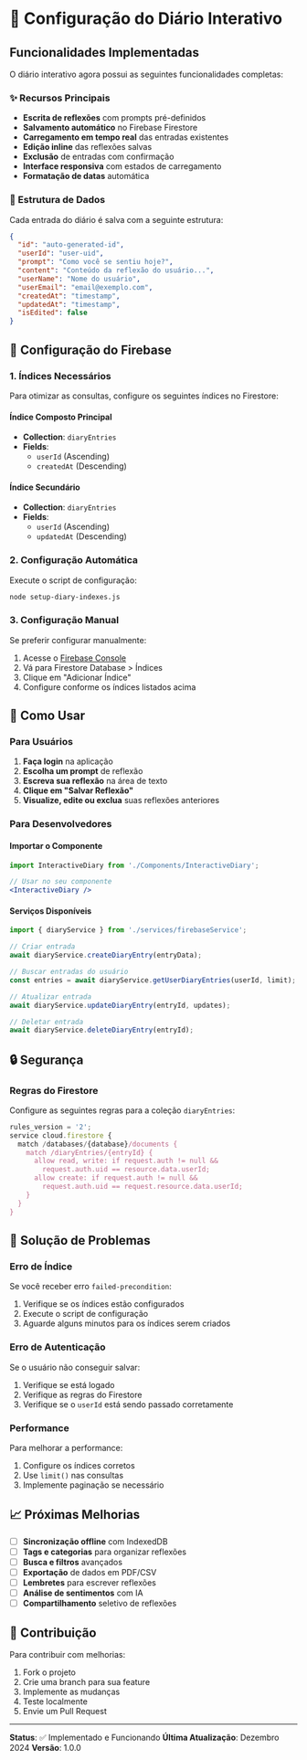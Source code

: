 # 📝 Configuração do Diário Interativo

## Funcionalidades Implementadas

O diário interativo agora possui as seguintes funcionalidades completas:

### ✨ Recursos Principais
- **Escrita de reflexões** com prompts pré-definidos
- **Salvamento automático** no Firebase Firestore
- **Carregamento em tempo real** das entradas existentes
- **Edição inline** das reflexões salvas
- **Exclusão** de entradas com confirmação
- **Interface responsiva** com estados de carregamento
- **Formatação de datas** automática

### 🔧 Estrutura de Dados

Cada entrada do diário é salva com a seguinte estrutura:

```json
{
  "id": "auto-generated-id",
  "userId": "user-uid",
  "prompt": "Como você se sentiu hoje?",
  "content": "Conteúdo da reflexão do usuário...",
  "userName": "Nome do usuário",
  "userEmail": "email@exemplo.com",
  "createdAt": "timestamp",
  "updatedAt": "timestamp",
  "isEdited": false
}
```

## 🚀 Configuração do Firebase

### 1. Índices Necessários

Para otimizar as consultas, configure os seguintes índices no Firestore:

#### Índice Composto Principal
- **Collection**: `diaryEntries`
- **Fields**: 
  - `userId` (Ascending)
  - `createdAt` (Descending)

#### Índice Secundário
- **Collection**: `diaryEntries`
- **Fields**:
  - `userId` (Ascending)
  - `updatedAt` (Descending)

### 2. Configuração Automática

Execute o script de configuração:

```bash
node setup-diary-indexes.js
```

### 3. Configuração Manual

Se preferir configurar manualmente:

1. Acesse o [Firebase Console](https://console.firebase.google.com)
2. Vá para Firestore Database > Índices
3. Clique em "Adicionar Índice"
4. Configure conforme os índices listados acima

## 📱 Como Usar

### Para Usuários
1. **Faça login** na aplicação
2. **Escolha um prompt** de reflexão
3. **Escreva sua reflexão** na área de texto
4. **Clique em "Salvar Reflexão"**
5. **Visualize, edite ou exclua** suas reflexões anteriores

### Para Desenvolvedores

#### Importar o Componente
```jsx
import InteractiveDiary from './Components/InteractiveDiary';

// Usar no seu componente
<InteractiveDiary />
```

#### Serviços Disponíveis
```javascript
import { diaryService } from './services/firebaseService';

// Criar entrada
await diaryService.createDiaryEntry(entryData);

// Buscar entradas do usuário
const entries = await diaryService.getUserDiaryEntries(userId, limit);

// Atualizar entrada
await diaryService.updateDiaryEntry(entryId, updates);

// Deletar entrada
await diaryService.deleteDiaryEntry(entryId);
```

## 🔒 Segurança

### Regras do Firestore
Configure as seguintes regras para a coleção `diaryEntries`:

```javascript
rules_version = '2';
service cloud.firestore {
  match /databases/{database}/documents {
    match /diaryEntries/{entryId} {
      allow read, write: if request.auth != null && 
        request.auth.uid == resource.data.userId;
      allow create: if request.auth != null && 
        request.auth.uid == request.resource.data.userId;
    }
  }
}
```

## 🐛 Solução de Problemas

### Erro de Índice
Se você receber erro `failed-precondition`:
1. Verifique se os índices estão configurados
2. Execute o script de configuração
3. Aguarde alguns minutos para os índices serem criados

### Erro de Autenticação
Se o usuário não conseguir salvar:
1. Verifique se está logado
2. Verifique as regras do Firestore
3. Verifique se o `userId` está sendo passado corretamente

### Performance
Para melhorar a performance:
1. Configure os índices corretos
2. Use `limit()` nas consultas
3. Implemente paginação se necessário

## 📈 Próximas Melhorias

- [ ] **Sincronização offline** com IndexedDB
- [ ] **Tags e categorias** para organizar reflexões
- [ ] **Busca e filtros** avançados
- [ ] **Exportação** de dados em PDF/CSV
- [ ] **Lembretes** para escrever reflexões
- [ ] **Análise de sentimentos** com IA
- [ ] **Compartilhamento** seletivo de reflexões

## 🤝 Contribuição

Para contribuir com melhorias:
1. Fork o projeto
2. Crie uma branch para sua feature
3. Implemente as mudanças
4. Teste localmente
5. Envie um Pull Request

---

**Status**: ✅ Implementado e Funcionando
**Última Atualização**: Dezembro 2024
**Versão**: 1.0.0
